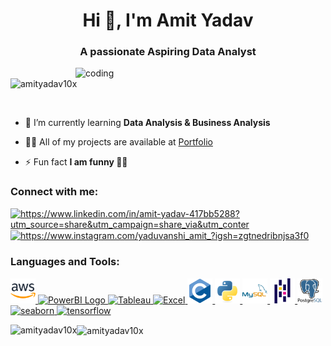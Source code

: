 <h1 align="center">Hi 👋, I'm Amit Yadav</h1>
<h3 align="center">A passionate Aspiring Data Analyst</h3>

<img align = "right" alt="coding" width="400" src="https://user-images.githubusercontent.com/98509698/205488812-96c222ed-cbb2-4c1d-b6c2-6bdc1a42e3da.gif">

<p align="left"> <img src="https://komarev.com/ghpvc/?username=amityadav10x&label=Profile%20views&color=0e75b6&style=flat" alt="amityadav10x" /> </p>

<p align="left"> <a href="https://twitter.com/" target="blank"><img src="https://img.shields.io/twitter/follow/?logo=twitter&style=for-the-badge" alt="" /></a> </p>

- 🌱 I’m currently learning **Data Analysis & Business Analysis**

- 👨‍💻 All of my projects are available at [Portfolio](https://amityadav10x.github.io/Portfolio_Website/index.html)

- ⚡ Fun fact **I am funny 🫡😎**

<h3 align="left">Connect with me:</h3>
<p align="left">
<a href="https://linkedin.com/in/https://www.linkedin.com/in/amit-yadav-417bb5288?utm_source=share&utm_campaign=share_via&utm_conter" target="blank"><img align="center" src="https://raw.githubusercontent.com/rahuldkjain/github-profile-readme-generator/master/src/images/icons/Social/linked-in-alt.svg" alt="https://www.linkedin.com/in/amit-yadav-417bb5288?utm_source=share&utm_campaign=share_via&utm_conter" height="30" width="40" /></a>
<a href="https://instagram.com/https://www.instagram.com/yaduvanshi_amit_?igsh=zgtnedribnjsa3f0" target="blank"><img align="center" src="https://raw.githubusercontent.com/rahuldkjain/github-profile-readme-generator/master/src/images/icons/Social/instagram.svg" alt="https://www.instagram.com/yaduvanshi_amit_?igsh=zgtnedribnjsa3f0" height="30" width="40" /></a>
</p>

<h3 align="left">Languages and Tools:</h3>
<p align="left">
  
<a href="https://aws.amazon.com" target="_blank" rel="noreferrer"> <img src="https://raw.githubusercontent.com/devicons/devicon/master/icons/amazonwebservices/amazonwebservices-original-wordmark.svg" alt="aws" width="40" height="40"/> </a>
<a href="https://powerbi.microsoft.com/" target="_blank" rel="noreferrer">
<img src="https://learn.microsoft.com/es-es/training/achievements/get-started-power-bi.svg" alt="PowerBI Logo" width="40" height="40">
</a>
<a href="https://www.tableau.com/" target="_blank" rel="noreferrer">
    <img src="https://user-images.githubusercontent.com/32903323/43256817-e40da78a-90c5-11e8-9c84-9471549a1259.png" alt="Tableau" width="40" height="40"/>
</a>
<a href="https://products.office.com/en/excel" target="_blank" rel="noreferrer">
    <img src="https://upload.wikimedia.org/wikipedia/commons/thumb/7/73/Microsoft_Excel_2013-2019_logo.svg/1024px-Microsoft_Excel_2013-2019_logo.svg.png" alt="Excel" width="40" height="40"/>
</a>
<a href="https://www.cprogramming.com/" target="_blank" rel="noreferrer"> <img src="https://raw.githubusercontent.com/devicons/devicon/master/icons/c/c-original.svg" alt="c" width="40" height="40"/> </a>
 <a href="https://www.python.org" target="_blank" rel="noreferrer"> <img src="https://raw.githubusercontent.com/devicons/devicon/master/icons/python/python-original.svg" alt="python" width="40" height="40"/> </a> 
 <a href="https://www.mysql.com/" target="_blank" rel="noreferrer"> <img src="https://raw.githubusercontent.com/devicons/devicon/master/icons/mysql/mysql-original-wordmark.svg" alt="mysql" width="40" height="40"/> </a>
  <a href="https://pandas.pydata.org/" target="_blank" rel="noreferrer"> <img src="https://raw.githubusercontent.com/devicons/devicon/2ae2a900d2f041da66e950e4d48052658d850630/icons/pandas/pandas-original.svg" alt="pandas" width="40" height="40"/> </a>
  <a href="https://www.postgresql.org" target="_blank" rel="noreferrer"> <img src="https://raw.githubusercontent.com/devicons/devicon/master/icons/postgresql/postgresql-original-wordmark.svg" alt="postgresql" width="40" height="40"/> </a>
  <a href="https://seaborn.pydata.org/" target="_blank" rel="noreferrer"> <img src="https://seaborn.pydata.org/_images/logo-mark-lightbg.svg" alt="seaborn" width="40" height="40"/> </a> <a href="https://www.tensorflow.org" target="_blank" rel="noreferrer"> <img src="https://www.vectorlogo.zone/logos/tensorflow/tensorflow-icon.svg" alt="tensorflow" width="40" height="40"/> </a> </p>

<p><img align="left" src="https://github-readme-stats.vercel.app/api/top-langs?username=amityadav10x&show_icons=true&locale=en&layout=compact" alt="amityadav10x" /></p>
<p><img align="center" src="https://github-readme-streak-stats.herokuapp.com/?user=amityadav10x&" alt="amityadav10x" width="500" height="350" /></p>

